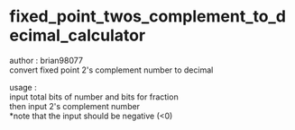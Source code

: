 # fixed_point_twos_complement_to_decimal_calculator
author : brian98077  
convert fixed point 2's complement number to decimal  

  
usage :  
input total bits of number and bits for fraction  
then input 2's complement number  
*note that the input should be negative (<0)
